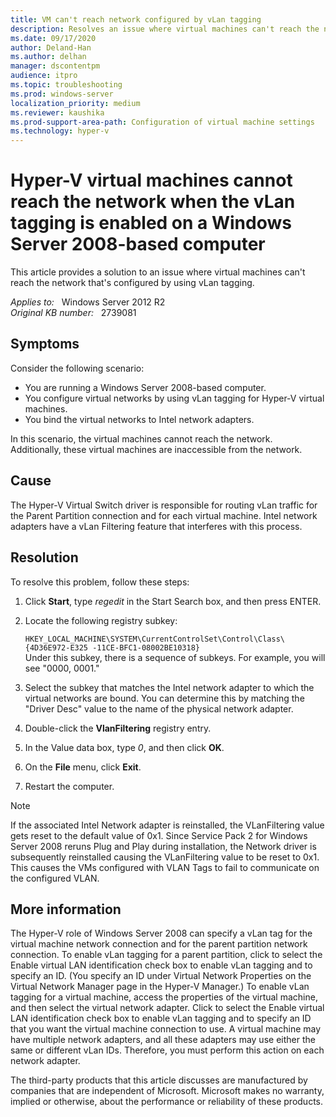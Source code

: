```yaml
---
title: VM can't reach network configured by vLan tagging
description: Resolves an issue where virtual machines can't reach the network that's configured by using vLan tagging.
ms.date: 09/17/2020
author: Deland-Han
ms.author: delhan
manager: dscontentpm
audience: itpro
ms.topic: troubleshooting
ms.prod: windows-server
localization_priority: medium
ms.reviewer: kaushika
ms.prod-support-area-path: Configuration of virtual machine settings
ms.technology: hyper-v
---
```

# Hyper-V virtual machines cannot reach the network when the vLan tagging is enabled on a Windows Server 2008-based computer

This article provides a solution to an issue where virtual machines can't reach the network that's configured by using vLan tagging.

_Applies to:_ &nbsp; Windows Server 2012 R2  
_Original KB number:_ &nbsp; 2739081

## Symptoms

Consider the following scenario:

- You are running a Windows Server 2008-based computer.
- You configure virtual networks by using vLan tagging for Hyper-V virtual machines.
- You bind the virtual networks to Intel network adapters.

In this scenario, the virtual machines cannot reach the network. Additionally, these virtual machines are inaccessible from the network.

## Cause

The Hyper-V Virtual Switch driver is responsible for routing vLan traffic for the Parent Partition connection and for each virtual machine. Intel network adapters have a vLan Filtering feature that interferes with this process.

## Resolution

To resolve this problem, follow these steps:

1. Click **Start**, type *regedit* in the Start Search box, and then press ENTER.
2. Locate the following registry subkey:

    `HKEY_LOCAL_MACHINE\SYSTEM\CurrentControlSet\Control\Class\{4D36E972-E325 -11CE-BFC1-08002BE10318}`  
    Under this subkey, there is a sequence of subkeys. For example, you will see "0000, 0001."
3. Select the subkey that matches the Intel network adapter to which the virtual networks are bound. You can determine this by matching the "Driver Desc" value to the name of the physical network adapter.
4. Double-click the **VlanFiltering** registry entry.
5. In the Value data box, type *0*, and then click **OK**.
6. On the **File** menu, click **Exit**.
7. Restart the computer.

> [!NOTE]
> If the associated Intel Network adapter is reinstalled, the VLanFiltering value gets reset to the default value of 0x1. Since Service Pack 2 for Windows Server 2008 reruns Plug and Play during installation, the Network driver is subsequently reinstalled causing the VLanFiltering value to be reset to 0x1. This causes the VMs configured with VLAN Tags to fail to communicate on the configured VLAN.

## More information

The Hyper-V role of Windows Server 2008 can specify a vLan tag for the virtual machine network connection and for the parent partition network connection. To enable vLan tagging for a parent partition, click to select the Enable virtual LAN identification check box to enable vLan tagging and to specify an ID. (You specify an ID under Virtual Network Properties on the Virtual Network Manager page in the Hyper-V Manager.)
To enable vLan tagging for a virtual machine, access the properties of the virtual machine, and then select the virtual network adapter. Click to select the Enable virtual LAN identification check box to enable vLan tagging and to specify an ID that you want the virtual machine connection to use. A virtual machine may have multiple network adapters, and all these adapters may use either the same or different vLan IDs. Therefore, you must perform this action on each network adapter.

The third-party products that this article discusses are manufactured by companies that are independent of Microsoft. Microsoft makes no warranty, implied or otherwise, about the performance or reliability of these products.
